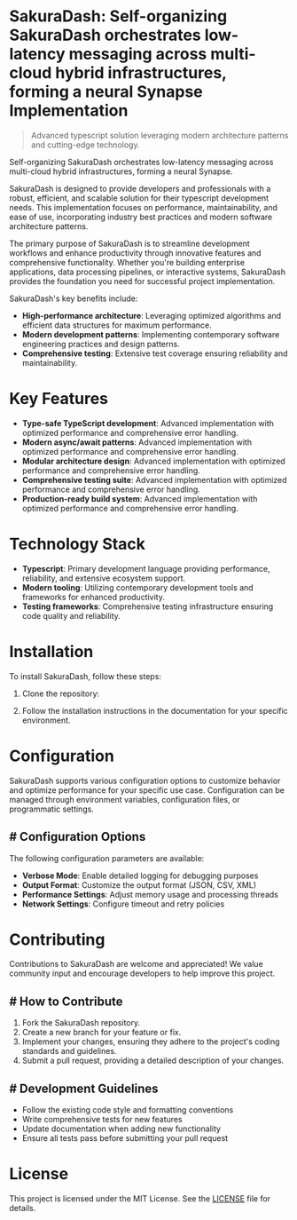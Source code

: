 <!-- fallback_SakuraDash_20250803184916_80625 -->

# SakuraDash: Self-organizing SakuraDash orchestrates low-latency messaging across multi-cloud hybrid infrastructures, forming a neural Synapse Implementation
> Advanced typescript solution leveraging modern architecture patterns and cutting-edge technology.

Self-organizing SakuraDash orchestrates low-latency messaging across multi-cloud hybrid infrastructures, forming a neural Synapse.

SakuraDash is designed to provide developers and professionals with a robust, efficient, and scalable solution for their typescript development needs. This implementation focuses on performance, maintainability, and ease of use, incorporating industry best practices and modern software architecture patterns.

The primary purpose of SakuraDash is to streamline development workflows and enhance productivity through innovative features and comprehensive functionality. Whether you're building enterprise applications, data processing pipelines, or interactive systems, SakuraDash provides the foundation you need for successful project implementation.

SakuraDash's key benefits include:

* **High-performance architecture**: Leveraging optimized algorithms and efficient data structures for maximum performance.
* **Modern development patterns**: Implementing contemporary software engineering practices and design patterns.
* **Comprehensive testing**: Extensive test coverage ensuring reliability and maintainability.

# Key Features

* **Type-safe TypeScript development**: Advanced implementation with optimized performance and comprehensive error handling.
* **Modern async/await patterns**: Advanced implementation with optimized performance and comprehensive error handling.
* **Modular architecture design**: Advanced implementation with optimized performance and comprehensive error handling.
* **Comprehensive testing suite**: Advanced implementation with optimized performance and comprehensive error handling.
* **Production-ready build system**: Advanced implementation with optimized performance and comprehensive error handling.

# Technology Stack

* **Typescript**: Primary development language providing performance, reliability, and extensive ecosystem support.
* **Modern tooling**: Utilizing contemporary development tools and frameworks for enhanced productivity.
* **Testing frameworks**: Comprehensive testing infrastructure ensuring code quality and reliability.

# Installation

To install SakuraDash, follow these steps:

1. Clone the repository:


2. Follow the installation instructions in the documentation for your specific environment.

# Configuration

SakuraDash supports various configuration options to customize behavior and optimize performance for your specific use case. Configuration can be managed through environment variables, configuration files, or programmatic settings.

## # Configuration Options

The following configuration parameters are available:

* **Verbose Mode**: Enable detailed logging for debugging purposes
* **Output Format**: Customize the output format (JSON, CSV, XML)
* **Performance Settings**: Adjust memory usage and processing threads
* **Network Settings**: Configure timeout and retry policies

# Contributing

Contributions to SakuraDash are welcome and appreciated! We value community input and encourage developers to help improve this project.

## # How to Contribute

1. Fork the SakuraDash repository.
2. Create a new branch for your feature or fix.
3. Implement your changes, ensuring they adhere to the project's coding standards and guidelines.
4. Submit a pull request, providing a detailed description of your changes.

## # Development Guidelines

* Follow the existing code style and formatting conventions
* Write comprehensive tests for new features
* Update documentation when adding new functionality
* Ensure all tests pass before submitting your pull request

# License

This project is licensed under the MIT License. See the [LICENSE](https://github.com/xgek/SakuraDash/blob/main/LICENSE) file for details.
